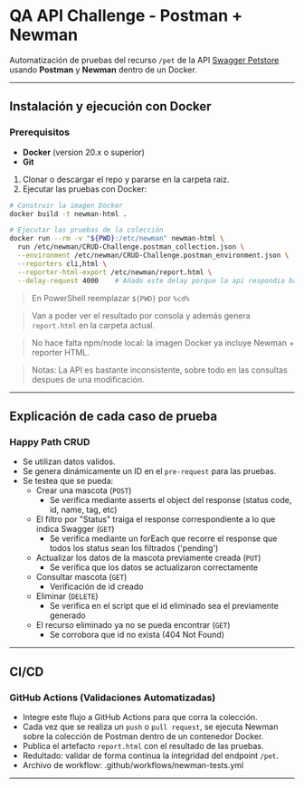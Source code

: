 # QA API Challenge - Postman + Newman

Automatización de pruebas del recurso `/pet` de la API [Swagger Petstore](https://petstore.swagger.io/) usando **Postman** y **Newman** dentro de un Docker.

---

## Instalación y ejecución con Docker

### Prerequisitos
- **Docker** (version 20.x o superior)
- **Git** 

1. Clonar o descargar el repo y pararse en la carpeta raiz.
2. Ejecutar las pruebas con Docker:

```bash
# Construir la imagen Docker
docker build -t newman-html .

# Ejecutar las pruebas de la colección
docker run --rm -v "${PWD}:/etc/newman" newman-html \
  run /etc/newman/CRUD-Challenge.postman_collection.json \
  --environment /etc/newman/CRUD-Challenge.postman_environment.json \
  --reporters cli,html \
  --reporter-html-export /etc/newman/report.html \
  --delay-request 4000    # Añado este delay porque la api respondia bastante lento
```
> En PowerShell reemplazar `${PWD}` por `%cd%`
  
> Van a poder ver el resultado por consola y además genera `report.html` en la carpeta actual.

> No hace falta npm/node local: la imagen Docker ya incluye Newman + reporter HTML.

> Notas: La API es bastante inconsistente, sobre todo en las consultas despues de una modificación.
---

## Explicación de cada caso de prueba

### Happy Path CRUD 
- Se utilizan datos validos.
- Se genera dinámicamente un ID en el `pre-request` para las pruebas.
- Se testea que se pueda:
  - Crear una mascota (`POST`)
    - Se verifica mediante asserts el object del response (status code, id, name, tag, etc)
  - El filtro por "Status" traiga el response correspondiente a lo que indica Swagger (`GET`)
    - Se verifica mediante un forEach que recorre el response que todos los status sean los filtrados ('pending')
  - Actualizar los datos de la mascota previamente creada (`PUT`)
    - Se verifica que los datos se actualizaron correctamente
  - Consultar mascota (`GET`)
    - Verificación de id creado
  - Eliminar (`DELETE`)
    - Se verifica en el script que el id eliminado sea el previamente generado
  - El recurso eliminado ya no se pueda encontrar (`GET`)
    - Se corrobora que id no exista (404 Not Found)
   
---

## CI/CD

### GitHub Actions (Validaciones Automatizadas)
- Integre este flujo a GitHub Actions para que corra la colección.
- Cada vez que se realiza un `push` o `pull request`, se ejecuta Newman sobre la colección de Postman dentro de un contenedor Docker.
- Publica el artefacto `report.html` con el resultado de las pruebas.
- Redultado: validar de forma continua la integridad del endpoint `/pet`.
- Archivo de workflow: .github/workflows/newman-tests.yml

---
